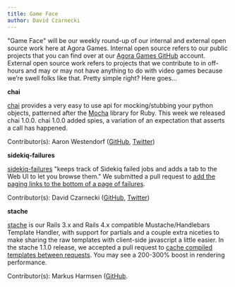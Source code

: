 ```yaml
---
title: Game Face
author: David Czarnecki
---
```

"Game Face" will be our weekly round-up of our internal and external open source work here at Agora Games. Internal open source refers to our public projects that you can find over at our [Agora Games GitHub](https://github.com/agoragames/) account. External open source work refers to projects that we contribute to in off-hours and may or may not have anything to do with video games because we’re swell folks like that. Pretty simple right? Here goes…

**chai**

[chai](https://github.com/agoragames/chai) provides a very easy to use api for mocking/stubbing your python objects, patterned after the [Mocha](http://mocha.rubyforge.org/) library for Ruby. This week we released chai 1.0.0. chai 1.0.0 added spies, a variation of an expectation that asserts a call has happened.

Contributor(s): Aaron Westendorf ([GitHub](https://github.com/awestendorf/), [Twitter](https://twitter.com/WashUffize))

**sidekiq-failures**

[sidekiq-failures](https://github.com/mhfs/sidekiq-failures) "keeps track of Sidekiq failed jobs and adds a tab to the Web UI to let you browse them." We submitted a pull request to [add the paging links to the bottom of a page of failures](https://github.com/mhfs/sidekiq-failures/pull/89).

Contributor(s): David Czarnecki ([GitHub](https://github.com/czarneckid/), [Twitter](https://twitter.com/czarneckid))

**stache**

[stache](https://github.com/agoragames/stache) is our Rails 3.x and Rails 4.x compatible Mustache/Handlebars Template Handler, with support for partials and a couple extra niceties to make sharing the raw templates with client-side javascript a little easier. In the stache 1.1.0 release, we accepted a pull request to [cache compiled templates between requests](https://github.com/agoragames/stache/pull/43). You may see a 200-300% boost in rendering performance.

Contributor(s): Markus Harmsen ([GitHub](https://github.com/MarkusHarmsen/).

